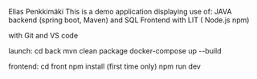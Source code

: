 Elias Penkkimäki
This is a demo application displaying use of:
JAVA backend (spring boot, Maven) and SQL
Frontend with LIT ( Node.js npm)

with Git and VS code

launch:
cd back
mvn clean package
docker-compose up --build


frontend:
cd front
npm install (first time only)
npm run dev
